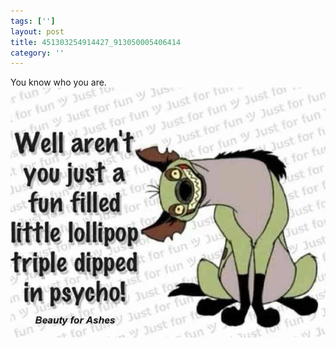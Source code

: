```yaml
---
tags: ['']
layout: post
title: 451303254914427_913050005406414
category: ''
---
```

You know who you are.
![451303254914427_913050005406414](/uploads/2015-2-22-451303254914427_913050005406414.jpg)

